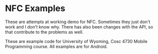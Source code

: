 NFC Examples
===========

These are attempts at working demo for NFC.  Sometimes they just don't work and I don't know why.  There has also been changes with the API, so that contribute to the problems as well.

These are example code for University of Wyoming, Cosc 4730 Mobile Programming course.
All examples are for Android.
